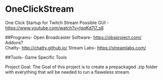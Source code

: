 # OneClickStream
One Click Startup for Twitch Stream 
Possible GUI - https://www.youtube.com/watch?v=tgqKd7l7_s8 

##Programs- 
Open Broadcaster Software- https://obsproject.com/  
 Addons?  
Chatty- http://chatty.github.io/ 
Stream Labs- https://streamlabs.com/ 

##Tools- 
Game Specific Tools

Project Goal:
The Goal of this project is to create a prepackaged .zip folder with everything that will be needed to run a flaweless stream.

